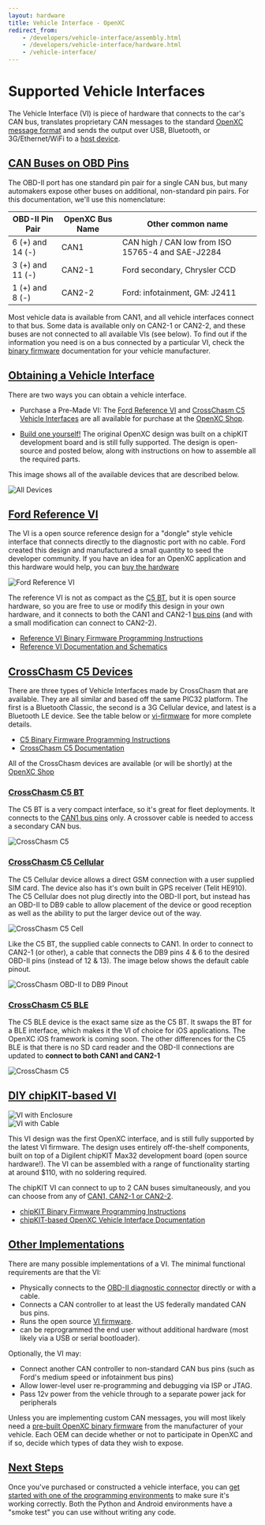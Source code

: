 ```yaml
---
layout: hardware
title: Vehicle Interface - OpenXC
redirect_from:
    - /developers/vehicle-interface/assembly.html
    - /developers/vehicle-interface/hardware.html
    - /vehicle-interface/
---
```


<div class="page-header">
    <h1>Supported Vehicle Interfaces</h1>
</div>

The Vehicle Interface (VI) is piece of hardware that connects
to the car's CAN bus, translates proprietary CAN messages to the standard
[OpenXC message format][output-format] and sends the output over USB, Bluetooth,
or 3G/Ethernet/WiFi to a [host device][].

<h2 class="anchored" id="obd-pins"><a href="#obd-pins">CAN Buses on OBD Pins</a></h2>

The OBD-II port has one standard pin pair for a single CAN bus, but many
automakers expose other buses on additional, non-standard pin pairs. For this
documentation, we'll use this nomenclature:

<div class="well">
<table>
<thead>
<tr><th>OBD-II Pin Pair</th><th>OpenXC Bus Name</th><th>Other common name</th></tr>
</thead>
<tbody>
<tr>
    <td>6 (+) and 14 (-)</td>
    <td>CAN1</td>
    <td>CAN high / CAN low from ISO 15765-4 and SAE-J2284</td>
</tr>
<tr>
    <td>3 (+) and 11 (-)</td>
    <td>CAN2-1</td>
    <td>Ford secondary, Chrysler CCD</td>
</tr>
<tr>
    <td>1 (+) and 8 (-)</td>
    <td>CAN2-2</td>
    <td>Ford: infotainment, GM: J2411</td>
</tr>
</tbody>
</table>
</div>

Most vehicle data is available from CAN1, and all vehicle interfaces connect
to that bus. Some data is available only on CAN2-1 or CAN2-2, and
these buses are not connected to all available VIs (see below). To find out
if the information you need is on a bus connected by a particular VI, check the
[binary firmware](/vehicle-interface/firmware.html) documentation for your
vehicle manufacturer.

<h2 class="anchored" id="obtaining-a-vehicle-interface"><a href="#obtaining-a-vehicle-interface">Obtaining a Vehicle Interface</a></h2>

There are two ways you can obtain a vehicle interface.

* Purchase a Pre-Made VI: The <a href="#ford-reference-design">Ford Reference VI</a>
and <a href="#crosschasm">CrossChasm C5 Vehicle Interfaces</a> are all available for purchase
at the [OpenXC Shop]( href=https://shop.openxcplatform.com/).

* <a href="#diy-chipkit">Build one yourself!</a> The original OpenXC design
was built on a chipKIT development board and is still fully supported. The
design is open-source and posted below, along with instructions on how to assemble
all the required parts.

This image shows all of the available devices that are described below.

![All Devices](/images/all-devices.jpg)

<h2 class="anchored" id="ford-reference-design"><a href="#ford-reference-design">Ford Reference VI</a></h2>

The VI is a open source reference design for a "dongle" style vehicle interface
that connects directly to the diagnostic port with no cable. Ford created this
design and manufactured a small quantity to seed the developer community. If you
have an idea for an OpenXC application and this hardware would help,
you can [buy the hardware](http://shop.openxcplatform.com)

![Ford Reference VI](/images/ref-vi-new.jpg)

The reference VI is not as compact as the [C5 BT](#crosschasm), but it is open
source hardware, so you are free to use or modify this design in your own
hardware, and it connects to both the CAN1 and CAN2-1 [bus pins](#obd-pins) (and
with a small modification can connect to CAN2-2).

* [Reference VI Binary Firmware Programming
  Instructions](http://vi.openxcplatform.com/firmware/programming/usb.html)
* [Reference VI Documentation and Schematics](http://vi.openxcplatform.com/)

<h2 class="anchored" id="crosschasm"><a href="#crosschasm">CrossChasm C5 Devices</a></h2>

There are three types of Vehicle Interfaces made by CrossChasm that are available. They
are all similar and based off the same PIC32 platform. The first is a Bluetooth
Classic, the second is a 3G Cellular device, and latest is a Bluetooth LE device. See
the table below or 
[vi-firmware](http://vi-firmware.openxcplatform.com/en/master/platforms/crosschasm-c5.html)
for more complete details.

* [C5 Binary Firmware Programming Instructions](http://www.crosschasm.com/Downloads/QuickStart%20guide%20to%20using%20C5%20Hardware%20and%20OpenXC.pdf)
* [CrossChasm C5 Documentation](http://vi-firmware.openxcplatform.com/en/latest/platforms/crosschasm-c5.html)

All of the CrossChasm devices are available (or will be shortly) at the 
[OpenXC Shop](http://shop.openxcplatform.com)

<h3 class="anchored" id="crosschasm-c5-bt"><a href="#crosschasm-c5-bt">CrossChasm C5 BT</a></h3>

The C5 BT is a very compact interface, so it's great for fleet deployments. It
connects to the [CAN1 bus pins](#obd-pins) only. A crossover
cable is needed to access a secondary CAN bus.

![CrossChasm C5](/images/c5-bt.jpg)

<h3 class="anchored" id="crosschasm-c5-cellular"><a href="#crosschasm-c5-cellular">CrossChasm C5 Cellular</a></h3>

The C5 Cellular device allows a direct GSM connection with a user supplied SIM card. The 
device also has it's own built in GPS receiver (Telit HE910). The C5 Cellular does not 
plug directly into the OBD-II port, but instead has an OBD-II to DB9 cable to allow 
placement of the device  or good reception as well as the ability to put the larger 
device out of the way.

![CrossChasm C5 Cell](/images/c5-cellular.jpg)

Like the C5 BT, the supplied cable connects to CAN1. In order to connect to CAN2-1 (or
other), a cable that connects the DB9 pins 4 & 6 to the desired OBD-II pins 
(instead of 12 & 13). The image below shows the default cable pinout.

![CrossChasm OBD-II to DB9 Pinout ](/images/crosschasm-obd2-db9-pinout.png)

<h3 class="anchored" id="crosschasm-c5-ble"><a href="#crosschasm-c5-ble">CrossChasm C5 BLE</a></h3>

The C5 BLE device is the exact same size as the C5 BT. It swaps the BT for a BLE interface,
which makes it the VI of choice for iOS applications. The OpenXC iOS framework is coming soon.
The other differences for the C5 BLE is that there is no SD card reader and the OBD-II 
connections are updated to **connect to both CAN1 and CAN2-1**

![CrossChasm C5](/images/c5-bt.jpg)

<h2 class="anchored" id="diy-chipkit"><a href="#diy-chipkit">DIY chipKIT-based VI</a></h2>

<div class="row">
    <div class="col-md-4">
        <img class="img-responsive" title="VI with Enclosure"
            alt="VI with Enclosure" src="/images/cantranslator-boxed-vertical.jpg"/>
    </div>
    <div class="col-md-4">
        <img class="img-responsive" title="VI with Cable"
            alt="VI with Cable" src="/images/cantranslator-with-plug.jpg"/>
    </div>
</div>

This VI design was the first OpenXC interface, and is still fully supported by
the latest VI firmware. The design uses entirely off-the-shelf
components, built on top of a Digilent chipKIT Max32 development board (open
source hardware!). The VI can be assembled with a range of functionality
starting at around $110, with no soldering required.

The chipKIT VI can connect to up to 2 CAN buses simultaneously, and you can
choose from any of [CAN1, CAN2-1 or CAN2-2](#obd-pins).

* [chipKIT Binary Firmware Programming
  Instructions](http://chipkit-vi.openxcplatform.com/firmware/programming.html)
* [chipKIT-based OpenXC Vehicle Interface
Documentation](http://chipkit-vi.openxcplatform.com/)

<h2 class="anchored" id="other-implementations"><a href="#other-implementations">Other Implementations</a></h2>

There are many possible implementations of a VI. The minimal functional
requirements are that the VI:

* Physically connects to the [OBD-II diagnostic
  connector](http://en.wikipedia.org/wiki/On-board_diagnostics#OBD-II_diagnostic_connector)
  directly or with a cable.
* Connects a CAN controller to at least the US federally mandated CAN bus pins.
* Runs the open source [VI firmware](https://github.com/openxc/vi-firmware).
* can be reprogrammed the end user without additional hardware (most likely via
  a USB or serial bootloader).

Optionally, the VI may:

* Connect another CAN controller to non-standard CAN bus pins (such as Ford's medium
  speed or infotainment bus pins)
* Allow lower-level user re-programming and debugging via ISP or JTAG.
* Pass 12v power from the vehicle through to a separate power jack for
  peripherals

Unless you are implementing custom CAN messages, you will most likely need a
[pre-built OpenXC binary firmware](/vehicle-interface/firmware.html) from the
manufacturer of your vehicle. Each OEM can decide whether or not to participate
in OpenXC and if so, decide which types of data they wish to expose.

<div class="page-header">
<h2 class="anchored" id="next-steps"><a href="#next-steps">Next Steps</a></h2>
</div>

Once you've purchased or constructed a vehicle interface, you can [get started
with one of the programming environments](/getting-started/index.html) to make
sure it's working correctly. Both the Python and Android environments have a
"smoke test" you can use without writing any code.

[output-format]: https://github.com/openxc/openxc-message-format
[host device]: /host-devices/hardware.html
[can]: http://en.wikipedia.org/wiki/CAN_bus
[obd2]: http://en.wikipedia.org/wiki/On-board_diagnostics
